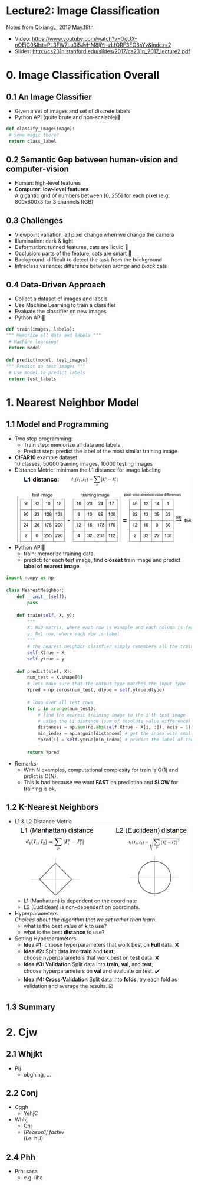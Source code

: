 # Lecture2: Image Classification

Notes from QixiangL, 2019 May.19th
* Video: https://www.youtube.com/watch?v=OoUX-nOEjG0&list=PL3FW7Lu3i5JvHM8ljYj-zLfQRF3EO8sYv&index=2
* Slides: http://cs231n.stanford.edu/slides/2017/cs231n_2017_lecture2.pdf

# 0. Image Classification Overall
## 0.1 An Image Classifier
   * Given a set of images and set of discrete labels
   * Python API (quite brute and non-scalable):snake:
   ```python
   def classify_image(image):
   	# Some magic there?
	return class_label
   ```
## 0.2 Semantic Gap between human-vision and computer-vision
   * Human: high-level features
   * **Computer: low-level features** <br />
   	A gigantic grid of numbers between [0, 255] for each pixel (e.g. 800x600x3 for 3 channels RGB)
## 0.3 Challenges
   * Viewpoint variation: all pixel change when we change the camera
   * Illumination: dark & light
   * Deformation: tunned features, cats are liquid :ocean:
   * Occlusion: parts of the feature, cats are smart :100:
   * Background: difficult to detect the task from the background
   * Intraclass variance: difference between *orange* and *black* cats
## 0.4 Data-Driven Approach
   * Collect a dataset of images and labels
   * Use Machine Learning to train a classifier
   * Evaluate the classifier on new images
   * Python API:snake:
   ```python
   def train(images, labels):
   """ Memorize all data and labels """
   	# Machine learning!
	return model
	
   def predict(model, test_images)
   """ Predict on test images """
   	# Use model to predict labels
	return test_labels
   ```

# 1. Nearest Neighbor Model
## 1.1 Model and Programming
*  Two step programming:
   - Train step: memorize all data and labels
   - Predict step: predict the label of the most similar training image
*  **CIFAR10** example dataset <br />
	10 classes, 50000 training images, 10000 testing images
* Distance Metric: minimam the L1 distance for image labeling
![L1_distance](https://github.com/QixiangL/CS231/blob/master/QixiangL-s%20learning/lec2_images/L1_distance.png)
* Python API:snake:
   - train: memorize training data.
   - predict: for each test image, find **closest** train image and predict **label of nearest image**. 
```python
import numpy as np

class NearestNeighbor:
	def __init__(self):
		pass
	
	def train(self, X, y):
		""" 
		X: NxD matrix, where each row is example and each column is feature
		y: Nx1 row, where each row is label
		"""
		# the nearest neighbor classfier simply remembers all the training data
		self.Xtrue = X
		self.ytrue = y
	
	def predict(slef, X):
		num_test = X.shape[0]
		# lets make sure that the output type matches the input type
		Ypred = np.zeros(num_test, dtype = self.ytrue.dtype)
		
		# loop over all test rows
		for i in xrange(num_test):
			# find the nearest training image to the i'th test image
			# using the L1 distance (sum of absolute value difference)
			distances = np.sum(no.abs(self.Xtrue - X[i, :]), axis = 1)
			min_index = np.argmin(distances) # get the index with smallest distance
			Ypred[i] = self.ytrue[min_index] # predict the label of the nearest example
		
		return Ypred
```
* Remarks
   - With N examples, computational complexity for train is O(1) and prdict is O(N).
   - This is bad because we want **FAST** on prediction and **SLOW** for training is ok.
   
## 1.2 K-Nearest Neighbors
* L1 & L2 Distance Metric
![distance metric](https://github.com/QixiangL/CS231/blob/master/QixiangL-s%20learning/lec2_images/L1_L2.png)
   - L1 (Manhattan) is dependent on the coordinate
   - L2 (Euclidean) is non-dependent on coordinate.
* Hyperparameters <br />
	*Choices about the algorithm that we set rather than learn.*
   - what is the best value of **k** to use?
   - what is the best **distance** to use?
* Setting Hyperparameters
   - **Idea #1:** choose hyperparameters that work best on **Full** data. :x:
   - **Idea #2:** Split data into **train** and **test**; <br />
   		choose hyperparameters that work best on **test** data. :x:
   - **Idea #3: Validation** Split data into **train**, **val**, and **test**; <br />
   		choose hyperparameters on **val** and evaluate on test. :heavy_check_mark:
   - **Idea #4: Cross-Validation**
   	Split data into **folds**, try each fold as validation and average the results. :ballot_box_with_check:

## 1.3 Summary


# 2. Cjw
## 2.1 Whjjkt
   * Plj
	   - obghing, ...
## 2.2 Conj
   * Cggh
	   - YehjC
   * Whhj
	   - Chj
	   - *[Reason1] fashw* <br />
	   	(i.e. hU)
## 2.4 Phh
   * Prh: sasa
   	   - e.g. lihc

 
